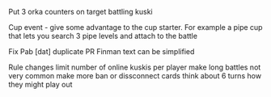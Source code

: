 Put 3 orka counters on target battling kuski

Cup event - give some advantage to the
cup starter. For example a pipe cup
that lets you search 3 pipe levels and
attach to the battle

Fix Pab [dat] duplicate PR
Finman text can be simplified

Rule changes 
limit number of online kuskis per player
make long battles not very common
make more ban or dissconnect cards
think about 6 turns how they might play out